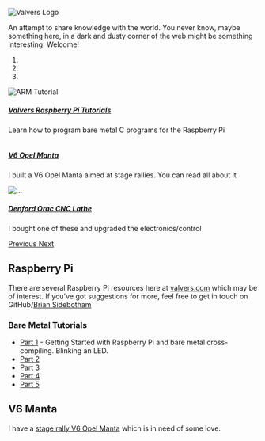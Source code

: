 ![Valvers Logo](/img/logo.png)

An attempt to share knowledge with the world. You never know, maybe something here, in a dark and dusty corner of the
web might be something interesting. Welcome!

<div id="carouselExampleCaptions" class="carousel slide" data-ride="carousel">
  <ol class="carousel-indicators">
    <li data-target="#carouselExampleCaptions" data-slide-to="0" class="active"></li>
    <li data-target="#carouselExampleCaptions" data-slide-to="1"></li>
    <li data-target="#carouselExampleCaptions" data-slide-to="2"></li>
  </ol>
  <div class="carousel-inner">
    <div class="carousel-item active">
      <img src="/img/arm-tutorial-rpi.jpg" class="d-block w-100" alt="ARM Tutorial">
      <div class="carousel-caption d-none d-md-block bg-light text-dark">
        <a href="/open-software/raspberry-pi"><h5>Valvers Raspberry Pi Tutorials</h5></a>
        <p>Learn how to program bare metal C programs for the Raspberry Pi</p>
      </div>
    </div>
    <div class="carousel-item">
      <img src="/img/v6manta.jpg" class="d-block w-100" alt="">
      <div class="carousel-caption d-none d-md-block bg-light text-dark">
        <a href="/v6manta"><h5>V6 Opel Manta</h5></a>
        <p>I built a V6 Opel Manta aimed at stage rallies. You can read all about it</p>
      </div>
    </div>
    <div class="carousel-item">
      <img src="/img/denford_orac_1.jpg" class="d-block w-100" alt="...">
      <div class="carousel-caption d-none d-md-block bg-light text-dark">
        <a href="/denford-orac"><h5>Denford Orac CNC Lathe</h5></a>
        <p>I bought one of these and upgraded the electronics/control</p>
      </div>
    </div>
  </div>
  <a class="carousel-control-prev" href="#carouselExampleCaptions" role="button" data-slide="prev">
    <span class="carousel-control-prev-icon" aria-hidden="true"></span>
    <span class="sr-only">Previous</span>
  </a>
  <a class="carousel-control-next" href="#carouselExampleCaptions" role="button" data-slide="next">
    <span class="carousel-control-next-icon" aria-hidden="true"></span>
    <span class="sr-only">Next</span>
  </a>
</div>

## Raspberry Pi

There are several Raspberry Pi resources here at [valvers.com](https://www.valvers.com) which may be of interest. If
you've got suggestions for more, feel free to get in touch on GitHub/[Brian Sidebotham](https://github.com/BrianSidebotham)

### Bare Metal Tutorials

- [Part 1](/open-software/raspberry-pi/step01-bare-metal-programming-in-cpt1) - Getting Started with Raspberry Pi and bare metal cross-compiling. Blinking an LED.
- [Part 2](/open-software/raspberry-pi/step02-bare-metal-programming-in-c-pt2)
- [Part 3](/open-software/raspberry-pi/step03-bare-metal-programming-in-c-pt3)
- [Part 4](/open-software/raspberry-pi/step04-bare-metal-programming-in-c-pt4)
- [Part 5](/open-software/raspberry-pi/step05-bare-metal-programming-in-c-pt5)


## V6 Manta

I have a [stage rally V6 Opel Manta](/v6manta) which is in need of some love.
